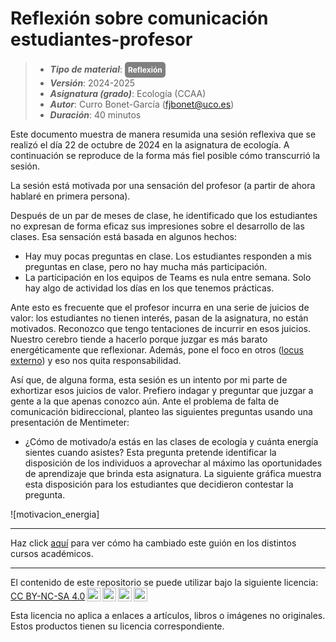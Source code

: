 # Reflexión sobre comunicación estudiantes-profesor

> + **_Tipo de material_**: <span style="display: inline-block; font-size: 12px; color: white; background-color: grey; border-radius: 5px; padding: 5px; font-weight: bold;"> Reflexión</span> 
> + **_Versión_**: 2024-2025
> + **_Asignatura (grado)_**: Ecología (CCAA)
> + **_Autor_**: Curro Bonet-García (fjbonet@uco.es)
> + **_Duración_**: 40 minutos



Este documento muestra de manera resumida una sesión reflexiva que se realizó el día 22 de octubre de 2024 en la asignatura de ecología. A continuación se reproduce de la forma más fiel posible cómo transcurrió la sesión.

La sesión está motivada por una sensación del profesor (a partir de ahora hablaré en primera persona). 

Después de un par de meses de clase, he identificado que los estudiantes no expresan de forma eficaz sus impresiones sobre el desarrollo de las clases. Esa sensación está basada en algunos hechos:

- Hay muy pocas preguntas en clase. Los estudiantes responden a mis preguntas en clase, pero no hay mucha más participación.
- La participación en los equipos de Teams es nula entre semana. Solo hay algo de actividad los días en los que tenemos prácticas.

Ante esto es frecuente que el profesor incurra en una serie de juicios de valor: los estudiantes no tienen interés, pasan de la asignatura, no están motivados. Reconozco que tengo tentaciones de incurrir en esos juicios. Nuestro cerebro tiende a hacerlo porque juzgar es más barato energéticamente que reflexionar. Además, pone el foco en otros ([locus externo](https://es.wikipedia.org/wiki/Locus_(psicolog%C3%ADa))) y eso nos quita responsabilidad.

Así que, de alguna forma, esta sesión es un intento por mi parte de exhortizar esos juicios de valor. Prefiero indagar y preguntar que juzgar a gente a la que apenas conozco aún. Ante el problema de falta de comunicación bidireccional, planteo las siguientes preguntas usando una presentación de Mentimeter:

+ ¿Cómo de motivado/a estás en las clases de ecología y cuánta energía sientes cuando asistes? Esta pregunta pretende identificar la disposición de los individuos a aprovechar al máximo las oportunidades de aprendizaje que brinda esta asignatura. La siguiente gráfica muestra esta disposición para los estudiantes que decidieron contestar la pregunta. 

![motivacion_energia]

















****
Haz click [aquí](https://github.com/aprendiendo-cosas/competencias_transversales/commits/main/reflexion_comunicacion) para ver cómo ha cambiado este guión en los distintos cursos académicos.

****
 <p xmlns:cc="http://creativecommons.org/ns#" >El contenido de este repositorio se puede utilizar bajo la siguiente licencia:  <a  href="https://creativecommons.org/licenses/by-nc-sa/4.0/?ref=chooser-v1"  target="_blank" rel="license noopener noreferrer"  style="display:inline-block;">CC BY-NC-SA 4.0<img  style="height:22px!important;margin-left:3px;vertical-align:text-bottom;"   src="https://mirrors.creativecommons.org/presskit/icons/cc.svg?ref=chooser-v1"  alt=""><img  style="height:22px!important;margin-left:3px;vertical-align:text-bottom;"   src="https://mirrors.creativecommons.org/presskit/icons/by.svg?ref=chooser-v1"  alt=""><img  style="height:22px!important;margin-left:3px;vertical-align:text-bottom;"   src="https://mirrors.creativecommons.org/presskit/icons/nc.svg?ref=chooser-v1"  alt=""><img  style="height:22px!important;margin-left:3px;vertical-align:text-bottom;"   src="https://mirrors.creativecommons.org/presskit/icons/sa.svg?ref=chooser-v1"  alt=""></a></p> 

<p>Esta licencia no aplica a enlaces a artículos, libros o imágenes no originales. Estos productos tienen su licencia correspondiente.</p>